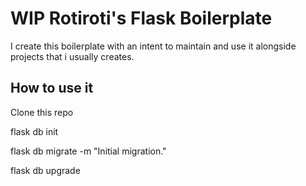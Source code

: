# WIP Rotiroti's Flask Boilerplate

I create this boilerplate with an intent to maintain and use it alongside projects that i usually creates.

## How to use it

Clone this repo

flask db init

flask db migrate -m "Initial migration."

flask db upgrade